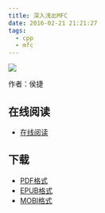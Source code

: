 ```yaml
---
title: 深入浅出MFC
date: 2016-02-21 21:21:27
tags:
  - cpp
  - mfc
---
```


![](https://ek8whxe.cloudimg.io/s/width/226/https://www.gitbook.com/cover/book/wizardforcel/jjhou-mfc.jpg)

作者：侯捷

<!--more-->

## 在线阅读 ##

+ [在线阅读](https://www.gitbook.com/book/wizardforcel/jjhou-mfc/details)

## 下载 ##

+ [PDF格式](https://www.gitbook.com/download/pdf/book/wizardforcel/jjhou-mfc)
+ [EPUB格式](https://www.gitbook.com/download/epub/book/wizardforcel/jjhou-mfc)
+ [MOBI格式](https://www.gitbook.com/download/mobi/book/wizardforcel/jjhou-mfc)